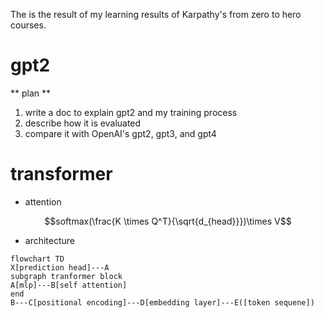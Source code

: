 The is the result of my learning results of Karpathy's from zero to hero courses.



# gpt2
** plan **
1. write a doc to explain gpt2 and my training process
2. describe how it is evaluated
3. compare it with OpenAI's gpt2, gpt3, and gpt4

# transformer

- attention

$$softmax(\frac{K \times Q^T}{\sqrt{d_{head}}})\times V$$

- architecture
```mermaid
flowchart TD
X[prediction head]---A
subgraph tranformer block 
A[mlp]---B[self attention]
end
B---C[positional encoding]---D[embedding layer]---E([token sequene])
```
